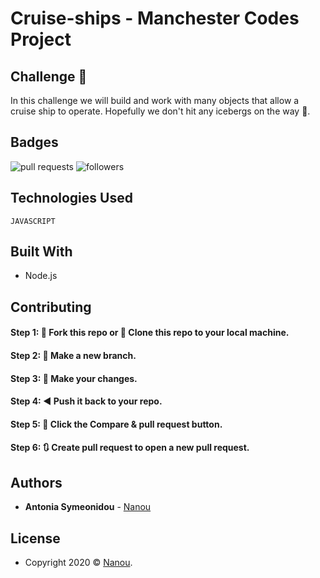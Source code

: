 # Cruise-ships - Manchester Codes Project

<h2 id="challenge-">Challenge 🚢</h2>

In this challenge we will  build and work with many objects that allow a cruise ship to operate. Hopefully we don't hit any icebergs on the way 👀.

## Badges

![pull requests](https://img.shields.io/bitbucket/pr-raw/antoniasymeonidou/Virtual_Pet)
![followers](https://img.shields.io/github/followers/antoniasymeonidou?label=Follow&style=social)


## Technologies Used
```
JAVASCRIPT
```

## Built With

* Node.js 

## Contributing

#### Step 1: 🍴 Fork this repo or  👯 Clone this repo to your local machine.

#### Step 2: 🔨 Make a new branch.

#### Step 3: 💱 Make your changes.

#### Step 4: ◀️ Push it back to your repo.

#### Step 5: 📱 Click the Compare & pull request button.

#### Step 6: 🔃 Create pull request to open a new pull request.

## Authors

* **Antonia Symeonidou** - [Nanou](https://github.com/antoniasymeonidou)

## License

- Copyright 2020 © <a href="https://github.com/antoniasymeonidou">Nanou</a>.
